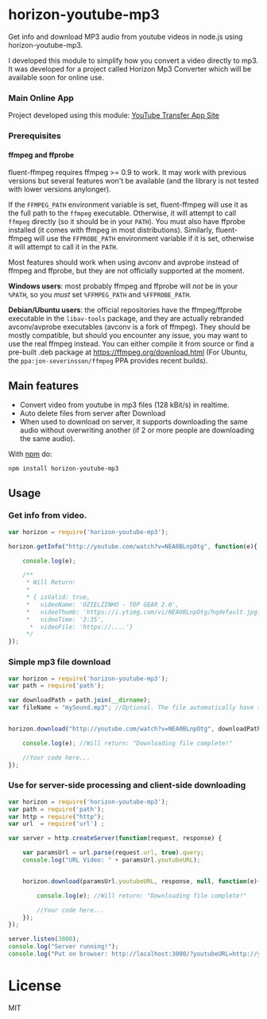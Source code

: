 # horizon-youtube-mp3

Get info and download MP3 audio from youtube videos in node.js using horizon-youtube-mp3.

I developed this module to simplify how you convert a video directly to mp3. It was developed for a project called Horizon Mp3 Converter which will be available soon for online use.

### Main Online App

Project developed using this module:
[YouTube Transfer App Site](http://www.youtubetransfer.com/)

### Prerequisites

#### ffmpeg and ffprobe

fluent-ffmpeg requires ffmpeg >= 0.9 to work.  It may work with previous versions but several features won't be available (and the library is not tested with lower versions anylonger).

If the `FFMPEG_PATH` environment variable is set, fluent-ffmpeg will use it as the full path to the `ffmpeg` executable.  Otherwise, it will attempt to call `ffmpeg` directly (so it should be in your `PATH`).  You must also have ffprobe installed (it comes with ffmpeg in most distributions).  Similarly, fluent-ffmpeg will use the `FFPROBE_PATH` environment variable if it is set, otherwise it will attempt to call it in the `PATH`.

Most features should work when using avconv and avprobe instead of ffmpeg and ffprobe, but they are not officially supported at the moment.

**Windows users**: most probably ffmpeg and ffprobe will _not_ be in your `%PATH`, so you _must_ set `%FFMPEG_PATH` and `%FFPROBE_PATH`.

**Debian/Ubuntu users**: the official repositories have the ffmpeg/ffprobe executable in the `libav-tools` package, and they are actually rebranded avconv/avprobe executables (avconv is a fork of ffmpeg).  They should be mostly compatible, but should you encounter any issue, you may want to use the real ffmpeg instead.  You can either compile it from source or find a pre-built .deb package at https://ffmpeg.org/download.html (For Ubuntu, the `ppa:jon-severinsson/ffmpeg` PPA provides recent builds).

## Main features

- Convert video from youtube in mp3 files (128 kBit/s) in realtime.
- Auto delete files from server after Download
- When used to download on server, it supports downloading the same audio without overwriting another (if 2 or more people are downloading the same audio).

With [npm](https://www.npmjs.com/) do:

```
npm install horizon-youtube-mp3
```

## Usage
### Get info from video.

``` js
var horizon = require('horizon-youtube-mp3');

horizon.getInfo("http://youtube.com/watch?v=NEA0BLnpOtg", function(e){

    console.log(e);

    /**
     * Will Return:
     *
     * { isValid: true,
     *   videoName: 'OZIELZINHO - TOP GEAR 2.0',
     *   videoThumb: 'https://i.ytimg.com/vi/NEA0BLnpOtg/hqdefault.jpg?custom=true&w=320&h=180&stc=true&jpg444=true&jpgq=90&sp=68&sigh=FoGsoudXCGPU-Fb6epRh1eIzVDs',
     *   videoTime: '2:35',
      *  videoFile: 'https://....'}
     */
});
```


### Simple mp3 file download

``` js
var horizon = require('horizon-youtube-mp3');
var path = require('path');

var downloadPath = path.join(__dirname);
var fileName = "mySound.mp3"; //Optional. The file automatically have the video name.


horizon.download("http://youtube.com/watch?v=NEA0BLnpOtg", downloadPath, null, fileName, function(e){

    console.log(e); //Will return: "Downloading file complete!"

    //Your code here...
});
```

### Use for server-side processing and client-side downloading

``` js
var horizon = require('horizon-youtube-mp3');
var path = require('path');
var http = require("http");
var url  = require('url') ;

var server = http.createServer(function(request, response) {

    var paramsUrl = url.parse(request.url, true).query;
    console.log("URL Video: " + paramsUrl.youtubeURL);


    horizon.download(paramsUrl.youtubeURL, response, null, function(e){

        console.log(e); //Will return: "Downloading file complete!"

        //Your code here...
    });
});

server.listen(3000);
console.log("Server running!");
console.log("Put on browser: http://localhost:3000/?youtubeURL=http://youtube.com/watch?v=NEA0BLnpOtg");
```

# License
MIT

